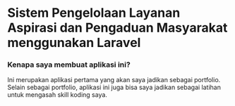 # Sistem Pengelolaan Layanan Aspirasi dan Pengaduan Masyarakat menggunakan Laravel

### Kenapa saya membuat aplikasi ini?

Ini merupakan aplikasi pertama yang akan saya jadikan sebagai portfolio. Selain sebagai portfolio, aplikasi ini juga bisa saya jadikan sebagai latihan untuk mengasah skill koding saya.
